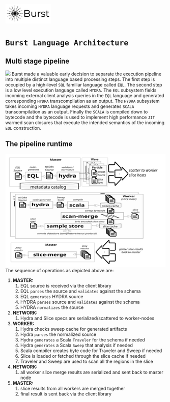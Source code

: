 ![Burst](../../../documentation/burst_small.png)

# `Burst Language Architecture`


## Multi stage pipeline
![](../../../image/burst_transpilation.svg "")
Burst made a valuable early decision to separate the execution pipeline into multiple
distinct language based processing
steps. The first step is occupied by a high-level `SQL` familiar language called `EQL`.
The second step is a low level execution language called `HYDRA`.
The `EQL` subsystem fields  incoming external client analysis queries in the `EQL` language
and generated corresponding `HYDRA` transcompilation as an output. The `HYDRA` subsystem
takes incoming `HYDRA` language requests and generates `SCALA` transcompilation as an output.
Finally the `SCALA` is compiled down to bytecode and the bytecode is used to implement
high performance `JIT` warmed scan closures that execute the intended semantics of the incoming
`EQL` construction.

## The pipeline runtime
![](../../../documentation/image/burst_pipeline.svg "")
The sequence of operations as depicted above are:
1. **MASTER:**
    1. EQL source is received via the client library
    2. EQL `parses` the source and `validates` against the schema
    3. EQL `generates` HYDRA source
    4. HYDRA `parses` source and `validates` against the schema
    5. HYDRA `normalizes` the source
2. **NETWORK:**
    1. Hydra and Slice specs are serialized/scattered to worker-nodes
3. **WORKER:**
    1. Hydra checks sweep cache for generated artifacts
    2. Hydra `parses` the normalized source
    3. Hydra `generates` a Scala `Traveler` for the schema if needed
    4. Hydra `generates` a Scala `Sweep` that analysis if needed
    5. Scala compiler creates byte code for  Traveler and Sweep if needed
    6. Slice is loaded or fetched through the slice cache if needed
    7. Traveler and Sweep are used to scan all the regions in the slice
4. **NETWORK:**
    1. all worker slice merge results are serialized and sent back to master node
5. **MASTER:**
    1. slice results from all workers are merged together
    2. final result is sent back via the client library

